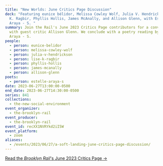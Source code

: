 ```yaml
---
title: "New Worlds: June Critics Page Discussion"
deck: "Featuring eunice bélidor, Melissa Cowley Wolf, Julia V. Hendrickson, Lise
  K. Ragbir, Phyllis Hollis, James McAnally, and Allison Glenn, with Estelle
  Araya - S. "
summary: Join the Rail's June 2023 Critics Page contributors for a conversation
  with guest critic Allison Glenn. We conclude with a poetry reading by Estelle
  Araya - S.
people:
  - person: eunice-belidor
  - person: melissa-cowley-wolf
  - person: julia-v-hendrickson
  - person: lise-k-ragbir
  - person: phyllis-hollis
  - person: james-mcanally
  - person: allison-glenn
poets:
  - person: estelle-araya-s
date: 2023-06-27T13:00:00-0500
end_date: 2023-06-27T14:30:00-0500
series: 841
collections:
  - the-new-social-environment
event_organizer:
  - the-brooklyn-rail
event_producer:
  - the-brooklyn-rail
event_id: recXX1NVRYkd2iI5W
event_platform:
  - zoom
aliases:
  - /events/2023/06/27/a-soft-landing-june-critics-page-discussion/
---
```

[R﻿ead the *Brooklyn Rail*'s June 2023 Critics Page →](https://brooklynrail.org/2023/6/criticspage)